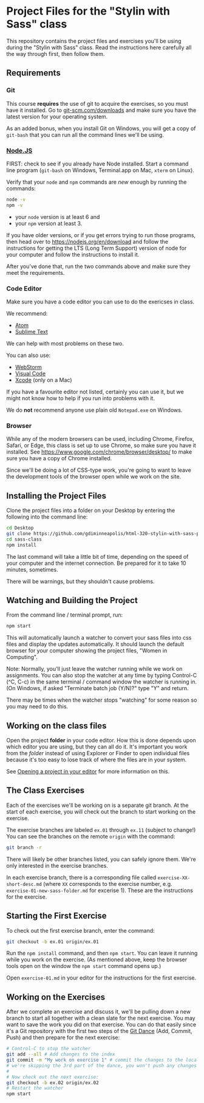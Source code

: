 # Project Files for the "Stylin with Sass" class

This repository contains the project files and exercises you'll be
using during the "Stylin with Sass" class. Read the instructions
here carefully all the way through first, then follow them.

## Requirements

### Git

This course **requires** the use of git to acquire the exercises, 
so you must have it installed. Go to [git-scm.com/downloads](https://git-scm.com/downloads)
and make sure you have the latest version for your operating
system.

As an added bonus, when you install Git on Windows, you will
get a copy of `git-bash` that you can run all the command
lines we'll be using.

### [Node.JS](https://nodejs.org/en/download/)

FIRST: check to see if you already have Node installed. Start a
command line program (`git-bash` on Windows,
Terminal.app on Mac, `xterm` on Linux).

Verify that your `node` and `npm` commands are *new* enough by running
the commands:

```bash
node -v
npm -v
```

* your `node` version is at least 6 and
* your `npm` version at least 3.

If you have older versions, or if you get errors trying to run those
programs, then head over to https://nodejs.org/en/download and follow
the instructions for getting the LTS (Long Term Support) version of
node for your computer and follow the instructions to install it.

After you've done that, run the two commands above and make sure they
meet the requirements.

### Code Editor

Make sure you have a code editor you can use to do the exericses in
class.

We recommend:

* [Atom](https://atom.io/)
* [Sublime Text](https://www.sublimetext.com/)

We can help with most problems on these two.

You can also use:

* [WebStorm](https://www.jetbrains.com/webstorm/)
* [Visual Code](https://code.visualstudio.com/)
* [Xcode](https://developer.apple.com/xcode/) (only on a Mac)

If you have a favourite editor not listed, certainly you can use it,
but we might not know how to help if you run into problems with it.

We do **not** recommend anyone use plain old `Notepad.exe` on
Windows.

### Browser

While any of the modern browsers can be used, including Chrome, Firefox,
Safari, or Edge, this class is set up to use Chrome, so make sure you
have it installed. See https://www.google.com/chrome/browser/desktop/
to make sure you have a copy of Chrome installed.

Since we'll be doing a lot of CSS-type work, you're going to want to
leave the development tools of the browser open while we work on the
site.

## Installing the Project Files

Clone the project files into a folder on your Desktop by entering
the following into the command line:

```bash
cd Desktop
git clone https://github.com/gdiminneapolis/html-320-stylin-with-sass-project-files.git sass-class
cd sass-class
npm install
```

The last command will take a little bit of time, depending on the
speed of your computer and the internet connection. Be prepared for it
to take 10 minutes, sometimes.

There will be warnings, but they shouldn't cause problems.

## Watching and Building the Project

From the command line / terminal prompt, run:

```bash
npm start
```

This will automatically launch a watcher to convert your sass files into css files and
display the updates automatically. It should launch the default browser for your computer
showing the project files, "Women in Computing".

Note: Normally, you'll just leave the watcher running while we work on
assignments. You can also stop the watcher at any time by typing
Control-C (^C, C-c) in the same terminal / command window the watcher
is running in. (On Windows, if asked "Terminate batch job (Y/N)?" type
"Y" and return. 

There may be times when the watcher stops "watching"
for some reason so you may need to do this.

## Working on the class files

Open the project **folder** in your code editor. How this is done
depends upon which editor you are using, but they can all do it. It's
important you work from the *folder* instead of using Explorer or
Finder to open individual files because it's too easy to lose track of
where the files are in your system.

See
[Opening a project in your editor](https://github.com/gdiminneapolis/gdi-starting-up/blob/master/opening-projects-in-your-editor.md)
for more information on this.

## The Class Exercises

Each of the exercises we'll be working on is a separate git branch. 
At the start of each exercise, you will
check out the branch to start working on the exercise.

The exercise branches are labeled `ex.01` through `ex.11` (subject to change!)
You can see the branches on the remote `origin` with the command:

```bash
git branch -r
```

There will likely be other branches listed, you can safely ignore
them. We're only interested in the exercise branches.

In each exercise branch, there is a corresponding file called
`exercise-XX-short-desc.md` (where `XX` corresponds to the exercise number,
e.g. `exercise-01-new-sass-folder.md` for excerise 1). These are the instructions for
the exercise.

## Starting the First Exercise

To check out the first exercise branch, enter the command:

```bash
git checkout -b ex.01 origin/ex.01
```

Run the `npm install` command, and then `npm start`. You can leave it
running while you work on the exercise. (As mentioned above, keep the
browser tools open on the window the `npm start` command opens up.)

Open `exercise-01.md` in your editor for the instructions for the
first exercise.

## Working on the Exercises

After we complete an exercise and discuss it, we'll be pulling down a
new branch to start all together with a clean slate for the next
exercise. You may want to save the work you did on that exercise. You
can do that easily since it's a Git repository with the first two
steps of the
[Git Dance](https://github.com/gdiminneapolis/falling-in-love-with-git/wiki/The-%22Git-Dance%22)
(Add, Commit, Push) and then prepare for the next exercise:

```bash
# Control-C to stop the watcher
git add --all # Add changes to the index
git commit -m "My work on exercise 1" # commit the changes to the local repo
# we're skipping the 3rd part of the dance, you won't push any changes
#
# Now check out the next exercise:
git checkout -b ex.02 origin/ex.02
# Restart the watcher
npm start
```

